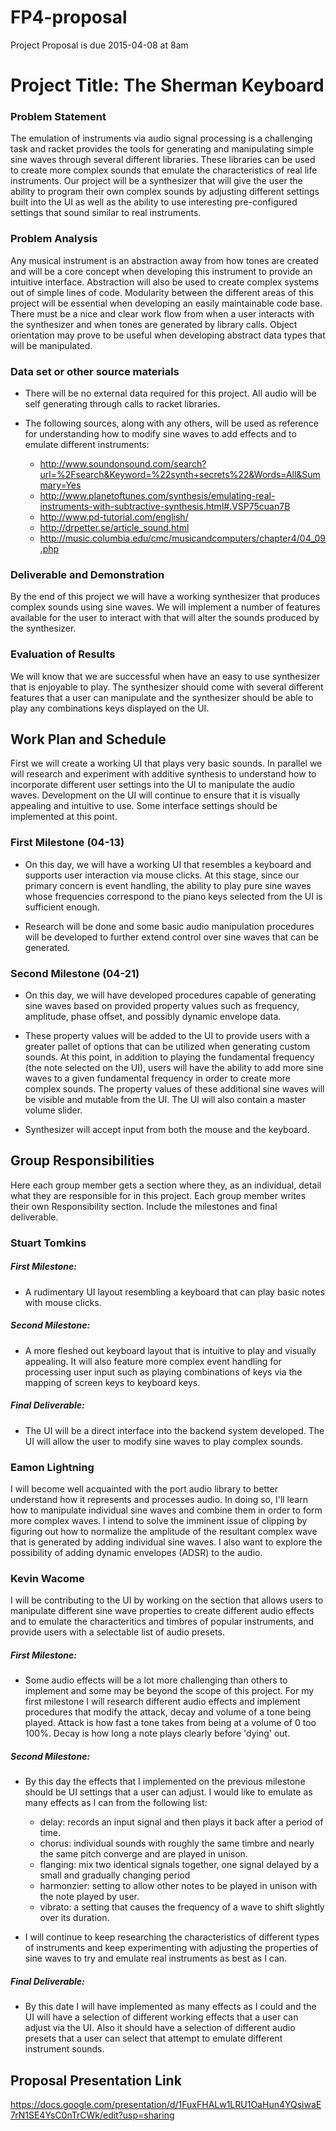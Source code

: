# FP4-proposal
Project Proposal is due 2015-04-08 at 8am

# Project Title: The Sherman Keyboard
### Problem Statement
The emulation of instruments via audio signal processing is a challenging task and racket provides the tools for generating and manipulating simple sine waves through several different libraries. These libraries can be used to create more complex sounds that emulate the characteristics of real life instruments. Our project will be a synthesizer that will give the user the ability to program their own complex sounds by adjusting different settings built into the UI as well as the ability to use interesting pre-configured settings that sound similar to real instruments.

### Problem Analysis
Any musical instrument is an abstraction away from how tones are created and will be a core concept when developing this instrument to provide an intuitive interface. Abstraction will also be used to create complex systems out of simple lines of code. Modularity between the different areas of this project will be essential when developing an easily maintainable code base. There must be a nice and clear work flow from when a user interacts with the synthesizer and when tones are generated by library calls. Object orientation may prove to be useful when developing abstract data types that will be manipulated.

### Data set or other source materials
* There will be no external data required for this project. All audio will be self generating through calls to racket libraries.

* The following sources, along with any others, will be used as reference for understanding how to modify sine waves to add effects and to emulate different instruments:

  * http://www.soundonsound.com/search?url=%2Fsearch&Keyword=%22synth+secrets%22&Words=All&Summary=Yes
  * http://www.planetoftunes.com/synthesis/emulating-real-instruments-with-subtractive-synthesis.html#.VSP75cuan7B
  * http://www.pd-tutorial.com/english/
  * http://drpetter.se/article_sound.html
  * http://music.columbia.edu/cmc/musicandcomputers/chapter4/04_09.php

### Deliverable and Demonstration
By the end of this project we will have a working synthesizer that produces complex sounds using sine waves. We will implement a number of features available for the user to interact with that will alter the sounds produced by the synthesizer.

### Evaluation of Results
We will know that we are successful when have an easy to use synthesizer that is enjoyable to play. The synthesizer should come with several different features that a user can manipulate and the synthesizer should be able to play any combinations keys displayed on the UI.

## Work Plan and Schedule
First we will create a working UI that plays very basic sounds. In parallel we will research and experiment with additive synthesis to understand how to incorporate different user settings into the UI to manipulate the audio waves. Development on the UI will continue to ensure that it is visually appealing and intuitive to use. Some interface settings should be implemented at this point.  

### First Milestone (04-13)
- On this day, we will have a working UI that resembles a keyboard and supports user interaction via mouse clicks. At this stage, since our primary concern is event handling, the ability to play pure sine waves whose frequencies correspond to the piano keys selected from the UI is sufficient enough. 

- Research will be done and some basic audio manipulation procedures will be developed to further extend control over sine waves that can be generated. 

### Second Milestone (04-21)
- On this day, we will have developed procedures capable of generating sine waves based on provided property values such as frequency, amplitude, phase offset, and possibly dynamic envelope data. 

- These property values will be added to the UI to provide users with a greater pallet of options that can be utilized when generating custom sounds. At this point, in addition to playing the fundamental frequency (the note selected on the UI), users will have the ability to add more sine waves to a given fundamental frequency in order to create more complex sounds. The property values of these additional sine waves will be visible and mutable from the UI. The UI will also contain a master volume slider. 

- Synthesizer will accept input from both the mouse and the keyboard.

## Group Responsibilities
Here each group member gets a section where they, as an individual, detail what they are responsible for in this
project. Each group member writes their own Responsibility section. Include the milestones and final deliverable.

### Stuart Tomkins
##### First Milestone:

* A rudimentary UI layout resembling a keyboard that can play basic notes with mouse clicks.

##### Second Milestone:

* A more fleshed out keyboard layout that is intuitive to play and visually appealing. It will also feature more complex event handling for processing user input such as playing combinations of keys via the mapping of screen keys to keyboard keys.

##### Final Deliverable:

* The UI will be a direct interface into the backend system developed. The UI will allow the user to modify sine waves to play complex sounds.


### Eamon Lightning
I will become well acquainted with the port audio library to better understand how it represents and processes audio. In doing so, I'll learn how to manipulate individual sine waves and combine them in order to form more complex waves. I intend to solve the imminent issue of clipping by figuring out how to normalize the amplitude of the resultant complex wave that is generated by adding individual sine waves. I also want to explore the possibility of adding dynamic envelopes (ADSR) to the audio. 

### Kevin Wacome 
I will be contributing to the UI by working on the section that allows users to manipulate different sine wave properties to create different audio effects and to emulate the characteritics and timbres of popular instruments, and provide users with a selectable list of audio presets. 

##### First Milestone:

  * Some audio effects will be a lot more challenging than others to implement and some may be beyond the scope of this project. For my first milestone I will research different audio effects and implement procedures that modify the attack, decay and volume of a tone being played. Attack is how fast a tone takes from being at a volume of 0 too 100%.
Decay is how long a note plays clearly before 'dying' out.

##### Second Milestone:

  * By this day the effects that I implemented on the previous milestone should be UI settings that a user can adjust. I would like to emulate as many effects as I can from the following list:

    * delay: records an input signal and then plays it back after a period of time.
    * chorus: individual sounds with roughly the same timbre and nearly the same pitch converge and are played in unison.
    * flanging: mix two identical signals together, one signal delayed by a small and gradually changing period
    * harmonzier: setting to allow other notes to be played in unison with the note played by user.
    * vibrato: a setting that causes the frequency of a wave to shift slightly over its duration.

  * I will continue to keep researching the characteristics of different types of instruments and keep experimenting with adjusting the properties of sine waves to try and emulate real instruments as best as I can.

##### Final Deliverable:

  * By this date I will have implemented as many effects as I could and the UI will have a selection of different working effects that a user can adjust via the UI. Also it should have a selection of different audio presets that a user can select that attempt to emulate different instrument sounds.

## Proposal Presentation Link

https://docs.google.com/presentation/d/1FuxFHALw1LRU1OaHun4YQsiwaE7rN1SE4YsC0nTrCWk/edit?usp=sharing

<!-- Links -->
[piazza]: https://piazza.com/class/i55is8xqqwhmr?cid=453
[markdown]: https://help.github.com/articles/markdown-basics/
